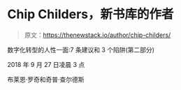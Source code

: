 # Chip Childers，新书库的作者

> 原文：<https://thenewstack.io/author/chip-childers/>

数字化转型的人性一面:7 条建议和 3 个陷阱(第二部分)

2018 年 9 月 27 日凌晨 3 点

布莱恩·罗奇和奇普·查尔德斯